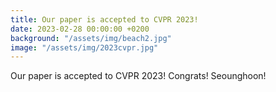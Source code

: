 ```yaml
---
title: Our paper is accepted to CVPR 2023!
date: 2023-02-28 00:00:00 +0200
background: "/assets/img/beach2.jpg"
image: "/assets/img/2023cvpr.jpg"
---
```


Our paper is accepted to CVPR 2023!
Congrats! Seounghoon!
